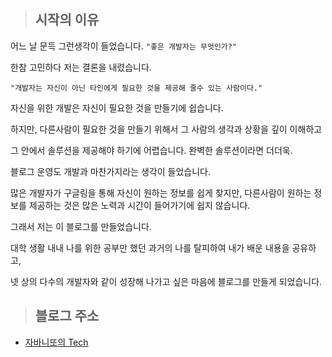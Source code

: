 > ## 시작의 이유

어느 날 문득 그런생각이 들었습니다. ```"좋은 개발자는 무엇인가?"```

한참 고민하다 저는 결론을 내렸습니다.

``` "개발자는 자신이 아닌 타인에게 필요한 것을 제공해 줄수 있는 사람이다." ``` 

자신을 위한 개발은 자신이 필요한 것을 만들기에 쉽습니다.

하지만, 다른사람이 필요한 것을 만들기 위해서 그 사람의 생각과 상황을 깊이 이해하고 

그 안에서 솔루션을 제공해야 하기에 어렵습니다. 완벽한 솔루션이라면 더더욱.

블로그 운영도 개발과 마찬가지라는 생각이 들었습니다. 

많은 개발자가 구글링을 통해 자신이 원하는 정보를 쉽게 찾지만, 다른사람이 원하는 정보를 제공하는 것은 많은 노력과 시간이 들어가기에 쉽지 않습니다. 

그래서 저는 이 블로그를 만들었습니다. 

대학 생활 내내 나를 위한 공부만 했던 과거의 나를 탈피하여 내가 배운 내용을 공유하고,

넷 상의 다수의 개발자와 같이 성장해 나가고 싶은 마음에 블로그를 만들게 되었습니다.

> ## 블로그 주소
* [자바니또의 Tech](brandpark.github.io)
